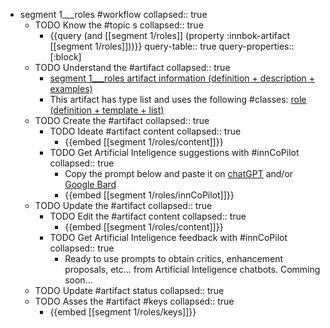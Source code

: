 
- segment 1___roles #workflow
   collapsed:: true
  - TODO Know the #topic s
    collapsed:: true
    - {{query (and [[segment 1/roles]] (property :innbok-artifact [[segment 1/roles]]))}}
      query-table:: true
      query-properties:: [:block]
  - TODO Understand the #artifact
    collapsed:: true
    - [segment 1___roles artifact information (definition + description + examples)](https://go.innbok.com/#/page/innBoK%2Fsegment-%28id%29%2Froles%2Finfo)
    - This artifact has type list and uses the following #classes: [role (definition + template + list)](https://go.innbok.com/#/page/innBoK%2Fclass%2Frole)
  - TODO Create the #artifact
     collapsed:: true
    - TODO Ideate #artifact content
      collapsed:: true
      - {{embed [[segment 1/roles/content]]}}
    - TODO Get Artificial Inteligence suggestions with #innCoPilot
      collapsed:: true
      - Copy the prompt below and paste it on [chatGPT](https://chat.openai.com) and/or [Google Bard](https://bard.google.com/chat)
      - {{embed [[segment 1/roles/innCoPilot]]}}
  - TODO Update the #artifact
    collapsed:: true
    - TODO Edit the #artifact content
     collapsed:: true
      - {{embed [[segment 1/roles/content]]}}
    - TODO Get Artificial Inteligence feedback with #innCoPilot
      collapsed:: true
      - Ready to use prompts to obtain critics, enhancement proposals, etc... from Artificial Inteligence chatbots. Comming soon...
  - TODO Update #artifact status
    collapsed:: true
  - TODO Asses the #artifact #keys
    collapsed:: true
    - {{embed [[segment 1/roles/keys]]}}



